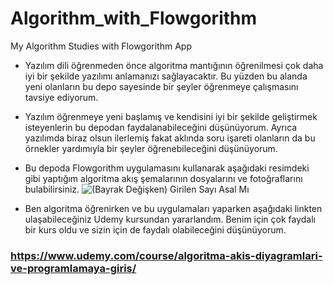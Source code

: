 # Algorithm_with_Flowgorithm
My Algorithm Studies with Flowgorithm App

- Yazılım dili öğrenmeden önce algoritma mantığının öğrenilmesi çok daha iyi bir şekilde yazılımı anlamanızı sağlayacaktır. Bu yüzden bu alanda yeni olanların 
bu depo sayesinde bir şeyler öğrenmeye çalışmasını tavsiye ediyorum.

- Yazılım öğrenmeye yeni başlamış ve kendisini iyi bir şekilde geliştirmek isteyenlerin bu depodan faydalanabileceğini düşünüyorum. Ayrıca yazılımda biraz olsun 
ilerlemiş fakat aklında soru işareti olanların da bu örnekler yardımıyla bir şeyler öğrenebileceğini düşünüyorum.

- Bu depoda Flowgorithm uygulamasını kullanarak aşağıdaki resimdeki gibi yaptığım algoritma akış şemalarının dosyalarını ve fotoğraflarını bulabilirsiniz.
![(Bayrak Değişken) Girilen Sayı Asal Mı](https://user-images.githubusercontent.com/113466382/223131572-493179a0-a963-451c-9f09-8d126bef3808.png)


- Ben algoritma öğrenirken ve bu uygulamaları yaparken aşağıdaki linkten ulaşabileceğiniz Udemy kursundan yararlandım. Benim için çok faydalı bir kurs oldu ve 
sizin için de faydalı olabileceğini düşünüyorum.
### https://www.udemy.com/course/algoritma-akis-diyagramlari-ve-programlamaya-giris/
